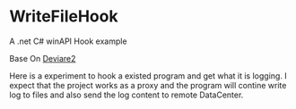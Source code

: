 # WriteFileHook
A .net C# winAPI Hook example

Base On [Deviare2](https://github.com/nektra/Deviare2)

Here is a experiment to hook a existed program and get what it is logging.
I expect that the project works as a proxy and the program will contine 
write log to files and also send the log content to remote DataCenter.

